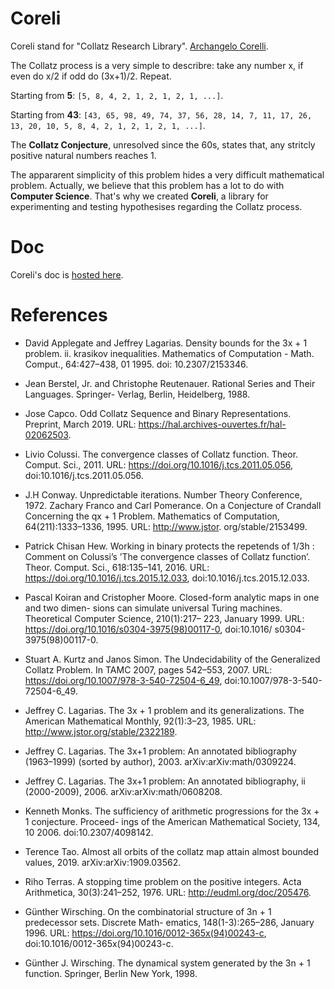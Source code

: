 # Coreli

Coreli stand for "Collatz Research Library". [Archangelo Corelli](https://www.youtube.com/watch?v=5BPhkY6xIP8).      

The Collatz process is a very simple to describre: take any number x, if even do x/2 if odd do (3x+1)/2. Repeat.   

Starting from **5**: `[5, 8, 4, 2, 1, 2, 1, 2, 1, ...]`.    

Starting from **43**: `[43, 65, 98, 49, 74, 37, 56, 28, 14, 7, 11, 17, 26, 13, 20, 10, 5, 8, 4, 2, 1, 2, 1, 2, 1, ...]`.   

The **Collatz Conjecture**, unresolved since the 60s, states that, any stritcly positive natural numbers reaches 1.        

The appararent simplicity of this problem hides a very difficult mathematical problem. Actually, we believe that this problem has a lot to do with **Computer Science**. That's why we created **Coreli**, a library for experimenting and testing hypothesises regarding the Collatz process.      

# Doc

Coreli's doc is [hosted here](https://dna.hamilton.ie/tsterin/coreli/docs/).

# References

- David Applegate and Jeffrey Lagarias. Density bounds for the 3x + 1 problem. ii. krasikov
inequalities. Mathematics of Computation - Math. Comput., 64:427–438, 01 1995. doi:
10.2307/2153346.          

- Jean Berstel, Jr. and Christophe Reutenauer. Rational Series and Their Languages. Springer-
Verlag, Berlin, Heidelberg, 1988.          

- Jose Capco. Odd Collatz Sequence and Binary Representations. Preprint, March 2019. URL:
https://hal.archives-ouvertes.fr/hal-02062503.          

- Livio Colussi. The convergence classes of Collatz function. Theor. Comput. Sci., 2011. URL:
https://doi.org/10.1016/j.tcs.2011.05.056, doi:10.1016/j.tcs.2011.05.056.           

- J.H Conway. Unpredictable iterations. Number Theory Conference, 1972.
Zachary Franco and Carl Pomerance. On a Conjecture of Crandall Concerning the qx + 1
Problem. Mathematics of Computation, 64(211):1333–1336, 1995. URL: http://www.jstor.
org/stable/2153499.         

- Patrick Chisan Hew. Working in binary protects the repetends of 1/3h : Comment on Colussi’s
’The convergence classes of Collatz function’. Theor. Comput. Sci., 618:135–141, 2016. URL:
https://doi.org/10.1016/j.tcs.2015.12.033, doi:10.1016/j.tcs.2015.12.033.       

- Pascal Koiran and Cristopher Moore. Closed-form analytic maps in one and two dimen-
sions can simulate universal Turing machines. Theoretical Computer Science, 210(1):217–
223, January 1999. URL: https://doi.org/10.1016/s0304-3975(98)00117-0, doi:10.1016/
s0304-3975(98)00117-0.                  

- Stuart A. Kurtz and Janos Simon. The Undecidability of the Generalized Collatz Problem. In
TAMC 2007, pages 542–553, 2007. URL: https://doi.org/10.1007/978-3-540-72504-6_49,
doi:10.1007/978-3-540-72504-6\_49.              

- Jeffrey C. Lagarias. The 3x + 1 problem and its generalizations. The American Mathematical
Monthly, 92(1):3–23, 1985. URL: http://www.jstor.org/stable/2322189.           

- Jeffrey C. Lagarias. The 3x+1 problem: An annotated bibliography (1963–1999) (sorted by
author), 2003. arXiv:arXiv:math/0309224.           

- Jeffrey C. Lagarias. The 3x+1 problem: An annotated bibliography, ii (2000-2009), 2006.
arXiv:arXiv:math/0608208.             

- Kenneth Monks. The sufficiency of arithmetic progressions for the 3x + 1 conjecture. Proceed-
ings of the American Mathematical Society, 134, 10 2006. doi:10.2307/4098142.        

- Terence Tao. Almost all orbits of the collatz map attain almost bounded values, 2019.
arXiv:arXiv:1909.03562.              

- Riho Terras. A stopping time problem on the positive integers. Acta Arithmetica, 30(3):241–252, 1976. URL: http://eudml.org/doc/205476.            

- Günther Wirsching. On the combinatorial structure of 3n + 1 predecessor sets. Discrete Math-
ematics, 148(1-3):265–286, January 1996. URL: https://doi.org/10.1016/0012-365x(94)00243-c, doi:10.1016/0012-365x(94)00243-c.                 

- Günther J. Wirsching. The dynamical system generated by the 3n + 1 function. Springer,
Berlin New York, 1998.